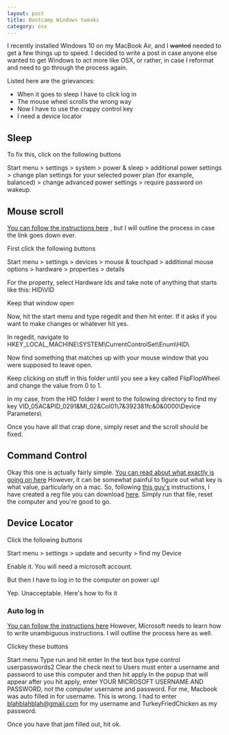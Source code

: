 ```yaml
---
layout: post
title: Bootcamp Windows tweaks
category: osx
---
```


I recently installed Windows 10 on my MacBook Air, and I ~~wanted~~ needed to
get a few things up to speed. I decided to write a post in case anyone else
wanted to get Windows to act more like OSX, or rather, in case I reformat and
need to go through the process again.

Listed here are the grievances:

* When it goes to sleep I have to click log in
* The mouse wheel scrolls the wrong way
* Now I have to use the crappy control key
* I need a device locator

## Sleep
To fix this, click on the following buttons

Start menu > settings > system > power & sleep > additional power settings >
change plan settings for your selected power plan (for example, balanced) >
change advanced power settings > require password on wakeup.

## Mouse scroll
[You can follow the instructions here](http://kevinbecker.org/blog/2012/09/17/reverse-scrolling-on-windows-8)
, but I will outline the process in case the link goes down ever.

First click the following buttons

Start menu > settings > devices > mouse & touchpad > additional mouse options >
hardware > properties > details

For the property, select Hardware Ids and take note of anything that starts like this: HID\VID

Keep that window open

Now, hit the start menu and type regedit and then hit enter. If it asks if you
want to make changes or whatever hit yes.

In regedit, navigate to HKEY_LOCAL_MACHINE\SYSTEM\CurrentControlSet\Enum\HID\

Now find something that matches up with your mouse window that you were supposed
to leave open.

Keep clicking on stuff in this folder until you see a key called FlipFlopWheel
and change the value from 0 to 1.

In my case, from the HID folder I went to the following directory to find my key
VID_05AC&PID_0291&MI_02&Col01\7&392381fc&0&0000\Device Parameters\

Once you have all that crap done, simply reset and the scroll should be fixed.

## Command Control
Okay this one is actually fairly simple.
[You can read about what exactly is going on here](http://www.howtogeek.com/howto/windows-vista/disable-caps-lock-key-in-windows-vista/)
However, it can be somewhat painful to figure out what key is what value,
particularly on a mac. So, following
[this guy's](https://forum.parallels.com/threads/how-to-remap-apple-keyboard-command-keys-to-control-keys.110602/)
instructions, I have created a reg file you can download
[here](https://drive.google.com/open?id=0B5wa5-wJliQpUlhQSkM3ZU1NcDg).
Simply run that file, reset the computer and you're good to go.

## Device Locator
Click the following buttons

Start menu > settings > update and security > find my Device

Enable it. You will need a microsoft account.

But then I have to log in to the computer on power up!

Yep. Unacceptable. Here's how to fix it

### Auto log in
[You can follow the instructions here](http://windows.microsoft.com/en-us/windows-vista/turn-on-automatic-logon)
However, Microsoft needs to learn how to write unambiguous instructions. I will outline the process here as well.

Clickey these buttons

Start menu
Type run and hit enter
In the text box type control userpasswords2
Clear the check next to Users must enter a username and password to use this computer and then hit apply
In the popup that will appear after you hit apply, enter YOUR MICROSOFT USERNAME
AND PASSWORD, not the computer username and password. For me, Macbook was auto
filled in for username. This is wrong. I had to enter blahblahblah@gmail.com for
my username and TurkeyFriedChicken as my password.

Once you have that jam filled out, hit ok.
